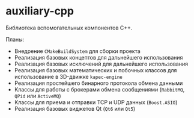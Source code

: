 # auxiliary-cpp

Библиотека вспомогательных компонентов C++.

Планы:

* Внедрение `CMakeBuildSystem` для сборки проекта
* Реализация базовых концептов для дальнейшего использования
* Реализация базовых исключений для дальнейшего использования
* Реализация базовых математических и побочных классов для использование в 3D-движке `kapec-engine`
* Реализация простейшего бинарного протокола обмена данными
* Классы для работы с брокерами обмена сообщениями (`RabbitMQ`, `QPid` или `ActiveMQ`)
* Классы для приема и отправки TCP и UDP данных (`Boost.ASIO`)
* Реализация базовых виджетов Qt (`Qt6` или `Qt5`)
